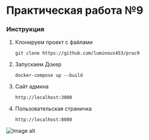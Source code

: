 # Практическая работа №9

### Инструкция
1. Клонируем проект с файлами 
    ```shell
    git clone https://github.com/luminous453/prac9
   ```
2. Запускаем Докер
    ```shell
    docker-compose up --build 
   ```
3. Сайт админа
   ```shell
   http://localhost:3000
   ``` 
4. Пользовательская страничка
    ```shell
   http://localhost:8080
   ```

![Image alt](https://vk-esperans.ru/wp-content/uploads/2023/11/sergey-semin-y0wxj3xqjz0-unsplash.jpg)

